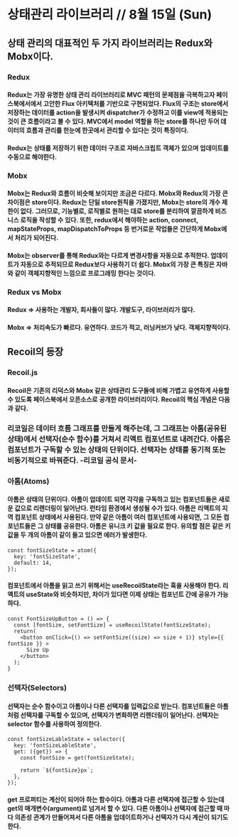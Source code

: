 # 상태관리 라이브러리 // 8월 15일 (Sun)

## 상태 관리의 대표적인 두 가지 라이브러리는 Redux와 Mobx이다.

### Redux

#### Redux는 가장 유명한 상태 관리 라이브러리로 MVC 패턴의 문제점을 극복하고자 페이스북에서에서 고안한 Flux 아키텍처를 기반으로 구현되었다. Flux의 구조는 store에서 저장하는 데이터를 action을 발생시켜 dispatcher가 수정하고 이를 view에 적용되는 것이 큰 흐름이라고 볼 수 있다. MVC에서 model 역할을 하는 store를 하나만 두어 데이터의 흐름과 관리를 한눈에 한곳에서 관리할 수 있다는 것이 특징이다.

#### Redux는 상태를 저장하기 위한 데이터 구조로 자바스크립트 객체가 있으며 업데이트를 수동으로 해야한다.

### Mobx

#### Mobx는 Redux와 흐름이 비슷해 보이지만 조금은 다르다. Mobx와 Redux의 가장 큰 차이점은 store이다. Redux는 단일 store원칙을 가졌지만, Mobx는 store의 개수 제한이 없다. 그러므로, 기능별로, 로직별로 원하는 대로 store를 분리하여 깔끔하게 비즈니스 로직을 작성할 수 있다. 또한, redux에서 해야하는 action, connect, mapStateProps, mapDispatchToProps 등 번거로운 작업들은 간단하게 Mobx에서 처리가 되어진다.

#### Mobx는 observer를 통해 Redux와는 다르게 변경사항을 자동으로 추적한다. 업데이트가 자동으로 추적되므로 Redux보다 사용하기 더 쉽다. Mobx의 가장 큰 특징은 자바와 같이 객체지향적인 느낌으로 프로그래밍 한다는 것이다.

### Redux vs Mobx

#### Redux => 사용하는 개발자, 회사들이 많다. 개발도구, 라이브러리가 많다.

#### Mobx => 처리속도가 빠르다. 유연하다. 코드가 적고, 러닝커브가 낮다. 객체지향적이다.

## Recoil의 등장

### Recoil.js

#### Recoil은 기존의 리덕스와 Mobx 같은 상태관리 도구들에 비해 가볍고 유연하게 사용할 수 있도록 페이스북에서 오픈소스로 공개한 라이브러리이다. Recoil의 핵심 개념은 다음과 같다.

### 리코일은 데이터 흐름 그래프를 만들게 해주는데, 그 그래프는 아톰(공유된 상태)에서 선택자(순수 함수)를 거쳐서 리액트 컴포넌트로 내려간다. 아톰은 컴포넌트가 구독할 수 있는 상태의 단위이다. 선택자는 상태를 동기적 또는 비동기적으로 바꿔준다. -리코일 공식 문서-

### 아톰(Atoms)

#### 아톰은 상태의 단위이다. 아톰이 업데이트 되면 각각을 구독하고 있는 컴포넌트들은 새로운 값으로 리렌더링이 일어난다. 런타임 환경에서 생성될 수가 있다. 아톰은 리액트의 지역 컴포넌트 상태에서 사용된다. 만약 같은 아톰이 여러 컴포넌트에 사용되면, 그 모든 컴포넌트들은 그 상태를 공유한다. 아톰은 유니크 키 값을 필요로 한다. 유의할 점은 같은 키 값을 두 개의 아톰이 같이 들고 있으면 에러가 발생한다.

```
const fontSizeState = atom({
  key: 'fontSizeState',
  default: 14,
});
```

#### 컴포넌트에서 아톰을 읽고 쓰기 위해서는 useRecoilState라는 훅을 사용해야 한다. 리액트의 useState와 비슷하지만, 차이가 있다면 이제 상태는 컴포넌트 간에 공유가 가능하다.

```
const FontSizeUpButton = () => {
  const [fontSize, setFontSize] = useRecoilState(fontSizeState);
  return(
    <button onClick={() => setFontSize((size) => size + 1)} style={{ fontSize }} >
      Size Up
    </button>
  );
}
```

### 선택자(Selectors)

#### 선택자는 순수 함수이고 아톰이나 다른 선택자를 입력값으로 받는다. 컴포넌트들은 아톰처럼 선택자를 구독할 수 있으며, 선택자가 변화하면 리렌더링이 일어난다. 선택자는 selector 함수를 사용하여 정의한다.

```
const fontSizeLableState = selector({
  key: 'fontSizeLableState',
  get: ({get}) => {
    const fontSize = get(fontSizeState);

    return `${fontSize}px`;
  },
});
```

#### get 프로퍼티는 계산이 되어야 하는 함수이다. 아톰과 다른 선택자에 접근할 수 있는데 get의 매개변수(argument)로 넘겨서 할 수 있다. 다른 아톰이나 선택자에 접근할 때 마다 의존성 관계가 만들어져서 다른 아톰을 업데이트하거나 선택자가 다시 계산이 되기도 한다.
